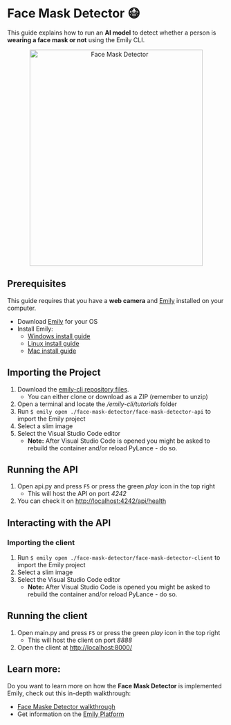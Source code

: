 # Face Mask Detector 😷  

[comment]: <> (The following demonstration shows how to easily get started using a Face Mask Detector, implemented in the Emily API template provided by the [Emily]&#40;http://ambolt.io/emily&#41; tool.)

This guide explains how to run an **AI model** to detect whether a person is **wearing a face mask or not** using the Emily CLI. 

<div align="center">
<img src="https://github.com/amboltio/emily-cli/blob/main/tutorials/face-mask-detector/face-mask-detector-client/static/imgs/face_mask_detector.png" alt="Face Mask Detector" width="400" height="500"/>
</div>

## Prerequisites
This guide requires that you have a **web camera** and [Emily](https://ambolt.io/emily-ai/) installed on your computer.
- Download [Emily](https://github.com/amboltio/emily-cli/releases/latest) for your OS
- Install Emily:
  - [Windows install guide](https://github.com/amboltio/emily-cli/wiki/How-to-install-Emily-on-Windows)
  - [Linux install guide](https://github.com/amboltio/emily-cli/wiki/How-to-install-Emily-on-Linux)
  - [Mac install guide](https://github.com/amboltio/emily-cli/wiki/How-to-install-emily-on-Mac)

## Importing the Project
1. Download the [emily-cli repository files](https://github.com/amboltio/emily-cli).
	* You can either clone or download as a ZIP (remember to unzip)
2. Open a terminal and locate the _/emily-cli/tutorials_ folder
4. Run ```$ emily open ./face-mask-detector/face-mask-detector-api``` to import the Emily project
5. Select a slim image
6. Select the Visual Studio Code editor  
	* **Note:** After Visual Studio Code is opened you might be asked to rebuild the container and/or reload PyLance - do so.

## Running the API
1. Open api.py and press `F5` or press the green _play_ icon in the top right 
	* This will host the API on port _4242_
2. You can check it on [http://localhost:4242/api/health](http://localhost:4242/api/health)

## Interacting with the API

### Importing the client
1. Run ```$ emily open ./face-mask-detector/face-mask-detector-client``` to import the Emily project
2. Select a slim image
3. Select the Visual Studio Code editor  
	* **Note:** After Visual Studio Code is opened you might be asked to rebuild the container and/or reload PyLance - do so.

## Running the client
1. Open main.py and press `F5` or press the green _play_ icon in the top right 
	* This will host the client on port _8888_
2. Open the client at [http://localhost:8000/ ](http://localhost:8000/)

## Learn more: 
Do you want to learn more on how the **Face Mask Detector** is implemented Emily, check out this in-depth walkthrough:
- [Face Maske Detector walkthrough](https://github.com/amboltio/emily-cli/wiki/Face-mask-detection)
- Get information on the [Emily Platform](https://ambolt.io/emily-ai/) 
